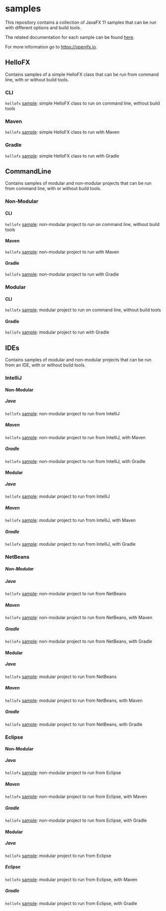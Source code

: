 # samples

This repository contains a collection of JavaFX 11 samples that can be run with different options and build tools.

The related documentation for each sample can be found [here](https://openjfx.io/openjfx-docs/).

For more information go to https://openjfx.io.

## HelloFX

Contains samples of a simple HelloFX class that can be run from command line, with or without build tools.

### CLI

`hellofx` [sample](HelloFX/CLI): simple HelloFX class to run on command line, without build tools

### Maven

`hellofx` [sample](HelloFX/Maven): simple HelloFX class to run with Maven

### Gradle

`hellofx` [sample](HelloFX/Gradle): simple HelloFX class to run with Gradle

## CommandLine

Contains samples of modular and non-modular projects that can be run from command line, with or without build tools.

### Non-Modular

#### CLI

`hellofx` [sample](Non-modular/CLI): non-modular project to run on command line, without build tools

#### Maven

`hellofx` [sample](Non-modular/Maven): non-modular project to run with Maven

#### Gradle

`hellofx` [sample](Non-modular/Gradle): non-modular project to run with Gradle

### Modular

#### CLI

`hellofx` [sample](Modular/CLI): modular project to run on command line, without build tools

#### Gradle

`hellofx` [sample](Modular/Gradle): modular project to run with Gradle

## IDEs

Contains samples of modular and non-modular projects that can be run from an IDE, with or without build tools.

### IntelliJ

#### Non-Modular

##### Java

`hellofx` [sample](IDE/IntelliJ/Non-Modular): non-modular project to run from IntelliJ

##### Maven

`hellofx` [sample](IDE/IntelliJ/Non-Modular): non-modular project to run from IntelliJ, with Maven

##### Gradle

`hellofx` [sample](IDE/IntelliJ/Non-Modular): non-modular project to run from IntelliJ, with Gradle

#### Modular

##### Java

`hellofx` [sample](IDE/IntelliJ/Modular): modular project to run from IntelliJ

##### Maven

`hellofx` [sample](IDE/IntelliJ/Modular): modular project to run from IntelliJ, with Maven

##### Gradle

`hellofx` [sample](IDE/IntelliJ/Modular): modular project to run from IntelliJ, with Gradle

### NetBeans

##### Non-Modular 

##### Java

`hellofx` [sample](IDE/NetBeans/Non-Modular): non-modular project to run from NetBeans

##### Maven

`hellofx` [sample](IDE/NetBeans/Non-Modular): non-modular project to run from NetBeans, with Maven

##### Gradle

`hellofx` [sample](IDE/NetBeans/Non-Modular): non-modular project to run from NetBeans, with Gradle

#### Modular 

##### Java

`hellofx` [sample](IDE/NetBeans/Modular): modular project to run from NetBeans

##### Maven

`hellofx` [sample](IDE/NetBeans/Modular): modular project to run from NetBeans, with Maven

##### Gradle

`hellofx` [sample](IDE/NetBeans/Modular): modular project to run from NetBeans, with Gradle

### Eclipse

#### Non-Modular

##### Java

`hellofx` [sample](IDE/Eclipse/Non-Modular): non-modular project to run from Eclipse

##### Maven

`hellofx` [sample](IDE/Eclipse/Non-Modular): non-modular project to run from Eclipse, with Maven

##### Gradle

`hellofx` [sample](IDE/Eclipse/Non-Modular): non-modular project to run from Eclipse, with Gradle

#### Modular 

##### Java

`hellofx` [sample](IDE/Eclipse/Modular): modular project to run from Eclipse

##### Eclipse

`hellofx` [sample](IDE/Eclipse/Modular): modular project to run from Eclipse, with Maven

##### Gradle

`hellofx` [sample](IDE/Eclipse/Modular): modular project to run from Eclipse, with Gradle
